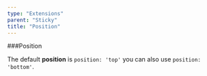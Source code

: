 ```yaml
---
type: "Extensions"
parent: "Sticky"
title: "Position"
---
```


###Position

The default **position** is `position: 'top'` you can also use `position: 'bottom'`.

<demo>
  <div class="gatsby_demo_item" data-iframe="iframe/demos/sticky/position"></div>
</demo>
